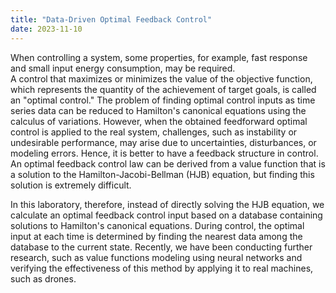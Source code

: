 ```yaml
---
title: "Data-Driven Optimal Feedback Control"
date: 2023-11-10
---
```


When controlling a system, some properties, for example, fast response and small input energy consumption, may be required.  
A control that maximizes or minimizes the value of the objective function, which represents the quantity of the achievement of target goals, is called an "optimal control." 
The problem of finding optimal control inputs as time series data can be reduced to Hamilton's canonical equations using the calculus of variations.
However, when the obtained feedforward optimal control is applied to the real system, challenges, such as instability or undesirable performance, may arise due to uncertainties, disturbances, or modeling errors. 
Hence, it is better to have a feedback structure in control.
An optimal feedback control law can be derived from a value function that is a solution to the Hamilton-Jacobi-Bellman (HJB) equation, but finding this solution is extremely difficult.

In this laboratory, therefore, instead of directly solving the HJB equation, we calculate an optimal feedback control input based on a database containing solutions to Hamilton's canonical equations. 
During control, the optimal input at each time is determined by finding the nearest data among the database to the current state.
Recently, we have been conducting further research, such as value functions modeling using neural networks and verifying the effectiveness of this method by applying it to real machines, such as drones. 
